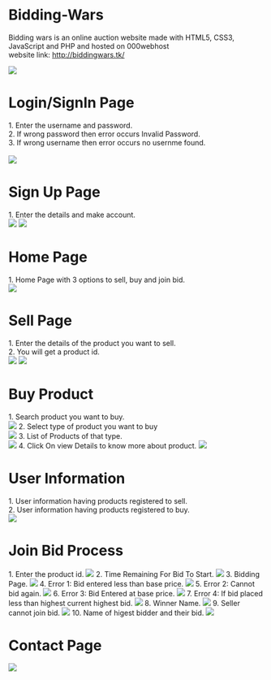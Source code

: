 # Bidding-Wars
Bidding wars is an online auction website made with HTML5, CSS3, JavaScript and PHP and hosted on 000webhost<br>
website link: http://biddingwars.tk/

<img src="SS/rules.png">

<h1>Login/SignIn Page</h1>
1. Enter the username and password.<br>
2. If wrong password then error occurs Invalid Password.<br>
3. If wrong username then error occurs no usernme found.<br>
<br>
<img src="SS/start page.png">

<h1>Sign Up Page</h1>
1. Enter the details and make account.<br>
<img src="SS/sign up page 1.png">
<img src="SS/sign up page 2.png">
<br>
<h1>Home Page</h1>
1. Home Page with 3 options to sell, buy and join bid.<br>
<img src="SS/home page.png">
<br>
<h1>Sell Page</h1>
1.  Enter the details of the product you want to sell.<br>
2.  You will get a product id.<br>
<img src="SS/sell product 1.png">
<img src="SS/sell product 2.png">
<br>

<h1>Buy Product</h1>
1.  Search product you want to buy.<br>
<img src="SS/search product.png">
2.  Select type of product you want to buy<br>
<img src="SS/select type product.png">
3.  List of Products of that type.<br>
<img src="SS/list of products.png">
4.  Click On view Details to know more about product.
<img src="SS/info product.png">

<h1>User Information</h1>
1.  User information having products registered to sell.<br>
2.  User information having products registered to buy.<br>
<img src="SS/user info.png">
<br>
<h1>Join Bid Process</h1>
1.  Enter the product id.
<img src="SS/enter product id.png">
2.  Time Remaining For Bid To Start.
<img src="SS/time remaining for bid.png">
3.  Bidding Page.
<img src="SS/bidding process.png">
4.  Error 1: Bid entered less than base price.
<img src="SS/error bid less than base price.png">
5.  Error 2: Cannot bid again.
<img src="SS/cannot place bid.png">
6.  Error 3: Bid Entered at base price.
<img src="SS/bid entered at base price.png">
7.  Error 4: If bid placed less than highest current highest bid.
<img src="SS/place bid higher than highest bid.png">
8. Winner Name.
<img src="SS/winner page.png">
9. Seller cannot join bid.
<img src="SS/seller cannot participate in bid.png">
10. Name of higest bidder and their bid.
<img src="SS/highest bid photo.png">

<h1>Contact Page</h1>
<img src="SS/contact form.png">
